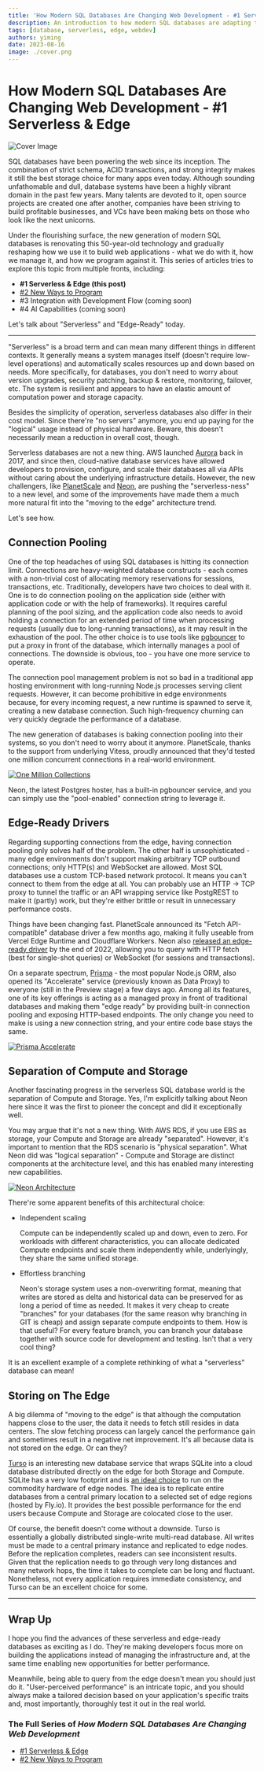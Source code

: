 ```yaml
---
title: 'How Modern SQL Databases Are Changing Web Development - #1 Serverless & Edge'
description: An introduction to how modern SQL databases are adapting to fit into the serverless and edge computing world.
tags: [database, serverless, edge, webdev]
authors: yiming
date: 2023-08-16
image: ./cover.png
---
```


# How Modern SQL Databases Are Changing Web Development - #1 Serverless & Edge

![Cover Image](cover.png)

SQL databases have been powering the web since its inception. The combination of strict schema, ACID transactions, and strong integrity makes it still the best storage choice for many apps even today. Although sounding unfathomable and dull, database systems have been a highly vibrant domain in the past few years. Many talents are devoted to it, open source projects are created one after another, companies have been striving to build profitable businesses, and VCs have been making bets on those who look like the next unicorns.

Under the flourishing surface, the new generation of modern SQL databases is renovating this 50-year-old technology and gradually reshaping how we use it to build web applications - what we do with it, how we manage it, and how we program against it. This series of articles tries to explore this topic from multiple fronts, including:

- **#1 Serverless & Edge (this post)**
- [#2 New Ways to Program](/blog/modern-sql-programming)
- #3 Integration with Development Flow (coming soon)
- #4 AI Capabilities (coming soon)

Let's talk about "Serverless" and "Edge-Ready" today.

<!-- truncate -->

---

"Serverless" is a broad term and can mean many different things in different contexts. It generally means a system manages itself (doesn't require low-level operations) and automatically scales resources up and down based on needs. More specifically, for databases, you don't need to worry about version upgrades, security patching, backup & restore, monitoring, failover, etc. The system is resilient and appears to have an elastic amount of computation power and storage capacity.

Besides the simplicity of operation, serverless databases also differ in their cost model. Since there're "no servers" anymore, you end up paying for the "logical" usage instead of physical hardware. Beware, this doesn't necessarily mean a reduction in overall cost, though.

Serverless databases are not a new thing. AWS launched [Aurora](https://aws.amazon.com/rds/aurora/) back in 2017, and since then, cloud-native database services have allowed developers to provision, configure, and scale their databases all via APIs without caring about the underlying infrastructure details. However, the new challengers, like [PlanetScale](https://planetscale.com/) and [Neon](https://neon.tech/), are pushing the "serverless-ness" to a new level, and some of the improvements have made them a much more natural fit into the "moving to the edge" architecture trend.

Let's see how.

## Connection Pooling

One of the top headaches of using SQL databases is hitting its connection limit. Connections are heavy-weighted database constructs - each comes with a non-trivial cost of allocating memory reservations for sessions, transactions, etc. Traditionally, developers have two choices to deal with it. One is to do connection pooling on the application side (either with application code or with the help of frameworks). It requires careful planning of the pool sizing, and the application code also needs to avoid holding a connection for an extended period of time when processing requests (usually due to long-running transactions), as it may result in the exhaustion of the pool. The other choice is to use tools like [pgbouncer](https://www.pgbouncer.org/) to put a proxy in front of the database, which internally manages a pool of connections. The downside is obvious, too - you have one more service to operate.

The connection pool management problem is not so bad in a traditional app hosting environment with long-running Node.js processes serving client requests. However, it can become prohibitive in edge environments because, for every incoming request, a new runtime is spawned to serve it, creating a new database connection. Such high-frequency churning can very quickly degrade the performance of a database.

The new generation of databases is baking connection pooling into their systems, so you don't need to worry about it anymore. PlanetScale, thanks to the support from underlying Vitess, proudly announced that they'd tested one million concurrent connections in a real-world environment.

[![One Million Collections](one-million-connections.png)](https://planetscale.com/blog/one-million-connections)

Neon, the latest Postgres hoster, has a built-in pgbouncer service, and you can simply use the "pool-enabled" connection string to leverage it.

## Edge-Ready Drivers

Regarding supporting connections from the edge, having connection pooling only solves half of the problem. The other half is unsophisticated - many edge environments don't support making arbitrary TCP outbound connections; only HTTP(s) and WebSocket are allowed. Most SQL databases use a custom TCP-based network protocol. It means you can't connect to them from the edge at all. You can probably use an HTTP → TCP proxy to tunnel the traffic or an API wrapping service like PostgREST to make it (partly) work, but they're either brittle or result in unnecessary performance costs.

Things have been changing fast. PlanetScale announced its "Fetch API-compatible" database driver a few months ago, making it fully useable from Vercel Edge Runtime and Cloudflare Workers. Neon also [released an edge-ready driver](https://neon.tech/blog/serverless-driver-for-postgres) by the end of 2022, allowing you to query with HTTP fetch (best for single-shot queries) or WebSocket (for sessions and transactions).

On a separate spectrum, [Prisma](https://prisma.io/) - the most popular Node.js ORM, also opened its "Accelerate" service (previously known as Data Proxy) to everyone (still in the Preview stage) a few days ago. Among all its features, one of its key offerings is acting as a managed proxy in front of traditional databases and making them "edge ready" by providing built-in connection pooling and exposing HTTP-based endpoints. The only change you need to make is using a new connection string, and your entire code base stays the same.

[![Prisma Accelerate](prisma-accelerate.png)](https://www.prisma.io/data-platform/accelerate)

## Separation of Compute and Storage

Another fascinating progress in the serverless SQL database world is the separation of Compute and Storage. Yes, I'm explicitly talking about Neon here since it was the first to pioneer the concept and did it exceptionally well.

You may argue that it's not a new thing. With AWS RDS, if you use EBS as storage, your Compute and Storage are already "separated". However, it's important to mention that the RDS scenario is "physical separation". What Neon did was "logical separation" - Compute and Storage are distinct components at the architecture level, and this has enabled many interesting new capabilities.

[![Neon Architecture](neon-architecture.png)](https://neon.tech/docs/introduction/architecture-overview)

There're some apparent benefits of this architectural choice:

- Independent scaling

    Compute can be independently scaled up and down, even to zero. For workloads with different characteristics, you can allocate dedicated Compute endpoints and scale them independently while, underlyingly, they share the same unified storage.

- Effortless branching

    Neon's storage system uses a non-overwriting format, meaning that writes are stored as delta and historical data can be preserved for as long a period of time as needed. It makes it very cheap to create "branches" for your databases (for the same reason why branching in GIT is cheap) and assign separate compute endpoints to them. How is that useful? For every feature branch, you can branch your database together with source code for development and testing. Isn't that a very cool thing?

It is an excellent example of a complete rethinking of what a "serverless" database can mean!

## Storing on The Edge

A big dilemma of "moving to the edge" is that although the computation happens close to the user, the data it needs to fetch still resides in data centers. The slow fetching process can largely cancel the performance gain and sometimes result in a negative net improvement. It's all because data is not stored on the edge. Or can they?

[Turso](https://turso.tech/) is an interesting new database service that wraps SQLite into a cloud database distributed directly on the edge for both Storage and Compute. SQLite has a very low footprint and is [an ideal choice](https://blog.turso.tech/why-sqlite-is-so-great-for-the-edge-ee00a3a9a55f) to run on the commodity hardware of edge nodes. The idea is to replicate entire databases from a central primary location to a selected set of edge regions (hosted by Fly.io). It provides the best possible performance for the end users because Compute and Storage are colocated close to the user.

Of course, the benefit doesn't come without a downside. Turso is essentially a globally distributed single-write multi-read database. All writes must be made to a central primary instance and replicated to edge nodes. Before the replication completes, readers can see inconsistent results. Given that the replication needs to go through very long distances and many network hops, the time it takes to complete can be long and fluctuant. Nonetheless, not every application requires immediate consistency, and Turso can be an excellent choice for some.

---

## Wrap Up

I hope you find the advances of these serverless and edge-ready databases as exciting as I do. They're making developers focus more on building the applications instead of managing the infrastructure and, at the same time enabling new opportunities for better performance.

Meanwhile, being able to query from the edge doesn't mean you should just do it. "User-perceived performance" is an intricate topic, and you should always make a tailored decision based on your application's specific traits and, most importantly, thoroughly test it out in the real world.

### The Full Series of *How Modern SQL Databases Are Changing Web Development*

- [#1 Serverless & Edge](/blog/modern-sql-serverless)
- [#2 New Ways to Program](/blog/modern-sql-programming)
